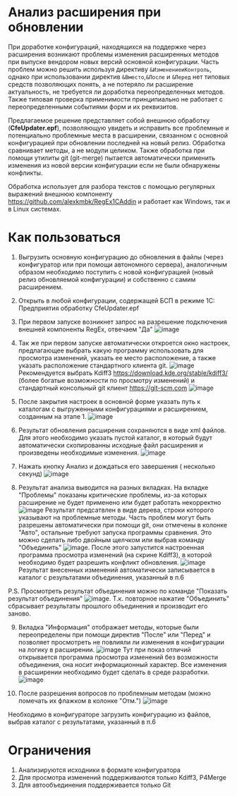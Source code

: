 # Анализ расширения при обновлении
При доработке конфигураций, находящихся на поддержке через расширения возникают проблемы изменения расширенных методов при выпуске вендором новых версий основной конфигурации.
Часть проблем можно решить используя директиву ```&ИзменениеиКонтроль```, однако при использовании директив ```&Вместо```,```&После``` и ```&Перед``` нет типовых средств позволяющих понять, а не потеряло ли расширение актуальность, не требуется ли доработка переопределенных методов.
Также типовая проверка применимости принципиально не работает с переопределенными событиями форм и их реквизитов.
<br>

Предлагаемое решение представляет собой внешнюю обработку (**CfeUpdater.epf**), позволяющую увидеть и исправить все проблемные и потенциально проблемные места в расширении, связанном с основной конфигурацией при обновлении последней на новый релиз.
Обработка сравнивает методы, а не модули целиком.
Также обработка при помощи утилиты git (git-merge) пытается автоматически применить изменения из новой версии конфигурации если не были обнаружены конфликты.
<br>

Обработка использует для разбора текстов с помощью регулярных выражений внешнюю компоненту https://github.com/alexkmbk/RegEx1CAddin и работает как Windows, так и в Linux системах.
# Как пользоваться
1. Выгрузить основную конфигурацию до обновления в файлы (через конфигуратор или при помощи автономного сервера), аналогичным образом необходимо поступить с новой конфигурацией (новый релиз обновляемой конфигурации) и собственно с самим расширением.
2. Открыть в любой конфигурации, содержащей БСП в режиме 1С: Предприятия обработку CfeUpdater.epf
3. При первом запуске возникнет запрос на разрешение подключения внешней компоненты RegEx, отвечаем "Да"
![image](https://github.com/user-attachments/assets/f5048657-4065-4e3a-bf9e-18784ebef71f)
4. Так же при первом запуске автоматически откроется окно настроек, предлагающее выбрать какую программу использовать для просмотра изменений, указать ее место расположение, а также указать расположение стандартного клиента git.
![image](https://github.com/user-attachments/assets/64380941-ab53-4070-918b-7a4e84bb1d58)
Рекомендуется выбрать Kdiff3 https://download.kde.org/stable/kdiff3/ (более богатые возможности по просмотру изменений) и стандартный консольный git клиент https://git-scm.com
![image](https://github.com/user-attachments/assets/832769fd-9345-4065-9f24-a250054e00c8)

5. После закрытия настроек в основной форме указать путь к каталогам с выгруженными конфигурациями и расширением, созданным на этапе 1.
![image](https://github.com/user-attachments/assets/39c119ec-8f72-46cb-8dc8-a2b498c7ad25)


6. Результат обновления расширения сохраняются в виде xml файлов. Для этого необходимо указать пустой каталог, в который будут автоматически скопированны исходные файл расширения и произведены необходимые изменения.
![image](https://github.com/user-attachments/assets/7f62c142-9f02-4175-bb07-fdf98ca8b63f)


7. Нажать кнопку Анализ и дождаться его завершения ( несколько секунд)
![image](https://github.com/user-attachments/assets/e8b76368-0ebe-46a4-a671-eeae46f5a92f)

8. Результат анализа выводится на разных вкладках. На вкладке "Проблемы" показаны критические проблемы, из-за которых расширение не будет применено или будет работать некорректно
   ![image](https://github.com/user-attachments/assets/88f0d6f6-a395-46a0-9200-a48b14a8bfd6)
Результат предсатвлен в виде дерева, строки которого указывают на проблемные методы.
Часть проблем могут быть разрешены автоматически при помощи git, они отмечены в колонке "Авто", остальные требуют запуска программы сравнения. Это можно сделать либо двойным щелчком или выбрав команду "Объединить"
![image](https://github.com/user-attachments/assets/a47866ca-9e91-4fc7-8cf3-e3f77ed9b68f).
  После этого запустится настроенная программа просмотра изменений (на  скрине Kdiff3), в которой необходимо будет разрешить конфликт обновления.
![image](https://github.com/user-attachments/assets/218145a6-6609-4bf9-ae68-235ce15ae162)
Результат внесенных изменений автоматически записывается в каталог с результатами объединения, указанный в п.6

 P.S. Просмотреть результат объединения можно по команде "Показать результат объединения" 
 ![image](https://github.com/user-attachments/assets/9db7bb75-e664-4797-9386-9971af4ec583). 
 Т.к. повторное нажатие "Объединить" сбрасывает результаты прошлого объединения и производит его заново.

9. Вкладка "Информация" отображает методы, которые были переопределены при помощи директив "После" или "Перед" и позволяет просмотреть не повлияли ли изменения в конфигурации на логику в расширении.
![image](https://github.com/user-attachments/assets/ce7e1298-5439-4e32-ab29-c0d628b960da)
Тут при показ отличий открывается программа просмотра изменений без возможности объединения, она носит информационный характер. Все изменения в расширении необходимо будет сделать в среде разработки.
![image](https://github.com/user-attachments/assets/7c73659c-2567-4ef3-9c42-e14401c8480f)

10. После разрешения вопросов по проблемным методам (можно помечать их флажком в колонке "Отм.")
 ![image](https://github.com/user-attachments/assets/6516da9d-7251-491c-aecf-eaedecba4869)

Необходимо в конфигураторе загрузить конфигурацию из файлов, выбрав каталог с результатами, указанный в п.6



# Ограничения
1. Анализируются исходники в формате конфигуратора 
2. Для просмотра изменений поддерживаются только Kdiff3, P4Merge
3. Для автообъединения поддерживается только Git
